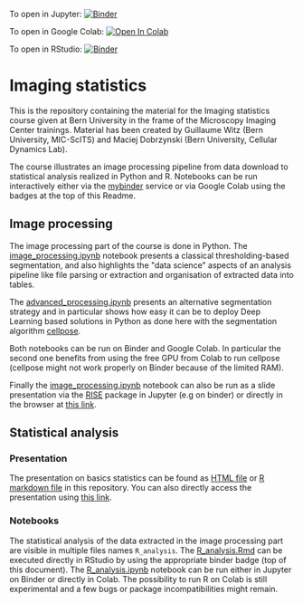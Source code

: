 To open in Jupyter: [![Binder](https://mybinder.org/badge_logo.svg)](https://mybinder.org/v2/gh/guiwitz/ImagingStats/f9f9450ca7091dd2a53aad9bd869840c565c14d7)

To open in Google Colab: [![Open In Colab](https://colab.research.google.com/assets/colab-badge.svg)](https://colab.research.google.com/github/guiwitz/ImagingStats/blob/master)

To open in RStudio: [![Binder](https://mybinder.org/badge_logo.svg)](https://mybinder.org/v2/gh/guiwitz/ImagingStats/f9f9450ca7091dd2a53aad9bd869840c565c14d7?urlpath=rstudio)

# Imaging statistics

This is the repository containing the material for the Imaging statistics course given at Bern University in the frame of the Microscopy Imaging Center trainings. Material has been created by Guillaume Witz (Bern University, MIC-ScITS) and Maciej Dobrzynski (Bern University, Cellular Dynamics Lab). 

The course illustrates an image processing pipeline from data download to statistical analysis realized in Python and R. Notebooks can be run interactively either via the [mybinder](https://mybinder.org/) service or via Google Colab using the badges at the top of this Readme.

## Image processing

The image processing part of the course is done in Python. The [image_processing.ipynb](image_processing.ipynb) notebook presents a classical thresholding-based segmentation, and also highlights the "data science" aspects of an analysis pipeline like file parsing or extraction and organisation of extracted data into tables.

The [advanced_processing.ipynb](advanced_processing.ipynb) presents an alternative segmentation strategy and in particular shows how easy it can be to deploy Deep Learning based solutions in Python as done here with the segmentation algorithm [cellpose](http://www.cellpose.org/).

Both notebooks can be run on Binder and Google Colab. In particular the second one benefits from using the free GPU from Colab to run cellpose (cellpose might not work properly on Binder because of the limited RAM).

Finally the [image_processing.ipynb](rise_presentation/image_processing_rise.ipynb) notebook can also be run as a slide presentation via the [RISE](https://rise.readthedocs.io/en/stable/) package in Jupyter (e.g on binder) or directly in the browser at [this link](https://guiwitz.github.io/ImagingStats/image_processing_rise.slides.html#/).

## Statistical analysis

### Presentation

The presentation on basics statistics can be found as [HTML file](statsBasics.html) or [R markdown file](statsBasics.Rmd) in this repository. You can also directly access the presentation using [this link](https://guiwitz.github.io/ImagingStats/statsBasics.html#1).

### Notebooks

The statistical analysis of the data extracted in the image processing part are visible in multiple files names ```R_analysis```. The [R_analysis.Rmd](R_analysis.Rmd) can be executed directly in RStudio by using the appropriate binder badge (top of this document). The [R_analysis.ipynb](R_analysis.ipynb) notebook can be run either in Jupyter on Binder or directly in Colab. The possibility to run R on Colab is still experimental and a few bugs or package incompatibilities might remain.